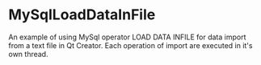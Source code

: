 # MySqlLoadDataInFile
An example of using MySql operator LOAD DATA INFILE for data import from a text file in Qt Creator.
Each operation of import are executed in it's own thread.